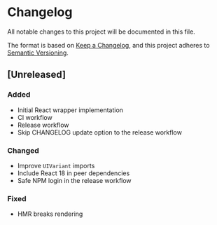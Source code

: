 # Changelog

All notable changes to this project will be documented in this file.

The format is based on [Keep a Changelog](https://keepachangelog.com/en/1.0.0),
and this project adheres to [Semantic Versioning](https://semver.org/spec/v2.0.0.html).

## [Unreleased]

### Added

- Initial React wrapper implementation
- CI workflow
- Release workflow
- Skip CHANGELOG update option to the release workflow

### Changed

- Improve `UIVariant` imports
- Include React 18 in peer dependencies
- Safe NPM login in the release workflow

### Fixed

- HMR breaks rendering
